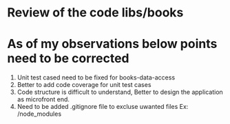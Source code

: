 # Review of the code libs/books
# As of my observations below points need to be corrected

   1. Unit test cased need to be fixed for books-data-access
   2. Better to add code coverage for unit test cases
   3. Code structure is difficult to understand, Better to design the application as microfront end.
   4. Need to be added .gitignore file to excluse uwanted files Ex: /node_modules